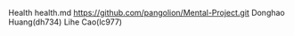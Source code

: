 Health health.md
https://github.com/pangolion/Mental-Project.git
Donghao Huang(dh734)
Lihe Cao(lc977)

